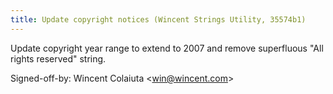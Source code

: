 ```yaml
---
title: Update copyright notices (Wincent Strings Utility, 35574b1)
---
```


Update copyright year range to extend to 2007 and remove superfluous "All rights reserved" string.

Signed-off-by: Wincent Colaiuta &lt;win@wincent.com&gt;
